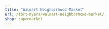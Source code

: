 ```yaml
---
title: "Walmart Neighborhood Market"
url: /fort-myers/walmart-neighborhood-market/
shop: supermarket
---
```

